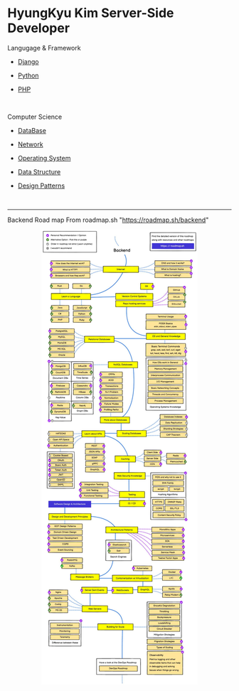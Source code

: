# HyungKyu Kim Server-Side Developer

Langugage & Framework

- [Django](Django/Django_index.md)

- [Python](Python/Python_index.md)

- [PHP](PHP/PHP_index.md)

<br>

Computer Science

- [DataBase](DB/DB.md)

- [Network](Network/Network.md)

- [Operating System](OS/OS.md)

- [Data Structure](DataStructure/DataStructure.md)

- [Design Patterns](design_patterns/design_patterns.md)

<br>

---

Backend Road map From roadmap.sh "https://roadmap.sh/backend"

<p align="center">
  <img src="page_1_backend.jpg">
</p>
